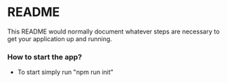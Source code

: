 # README #

This README would normally document whatever steps are necessary to get your application up and running.

### How to start the app? ###

* To start simply run "npm run init"